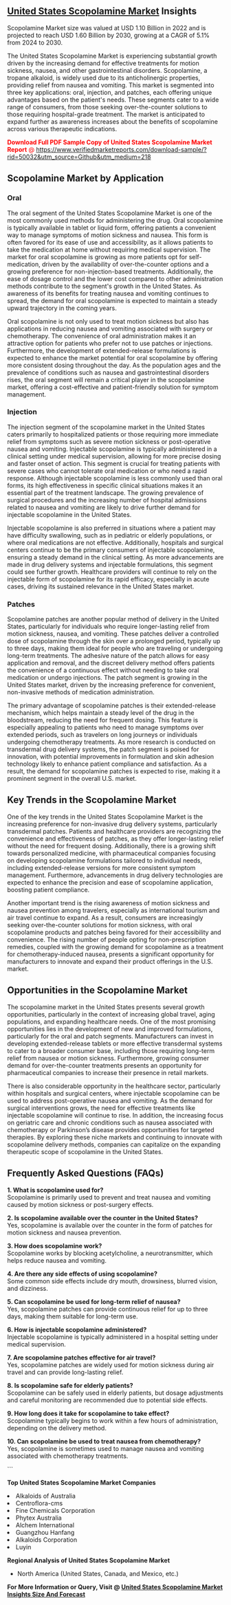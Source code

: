 <h2><a href="https://www.verifiedmarketreports.com/download-sample/?rid=50032&amp;utm_source=Github&amp;utm_medium=218" target="_blank">United States Scopolamine Market</a> Insights</h2><p>Scopolamine Market size was valued at USD 1.10 Billion in 2022 and is projected to reach USD 1.60 Billion by 2030, growing at a CAGR of 5.1% from 2024 to 2030.</p><p> <p>The United States Scopolamine Market is experiencing substantial growth driven by the increasing demand for effective treatments for motion sickness, nausea, and other gastrointestinal disorders. Scopolamine, a tropane alkaloid, is widely used due to its anticholinergic properties, providing relief from nausea and vomiting. This market is segmented into three key applications: oral, injection, and patches, each offering unique advantages based on the patient's needs. These segments cater to a wide range of consumers, from those seeking over-the-counter solutions to those requiring hospital-grade treatment. The market is anticipated to expand further as awareness increases about the benefits of scopolamine across various therapeutic indications. <p><span class=""><span style="color: #ff0000;"><strong>Download Full PDF Sample Copy of United States Scopolamine Market Report</strong> @ </span><a href="https://www.verifiedmarketreports.com/download-sample/?rid=50032&amp;utm_source=Github&amp;utm_medium=218" target="_blank">https://www.verifiedmarketreports.com/download-sample/?rid=50032&amp;utm_source=Github&amp;utm_medium=218</a></span></p></p> <h2>Scopolamine Market by Application</h2> <h3>Oral</h3> <p>The oral segment of the United States Scopolamine Market is one of the most commonly used methods for administering the drug. Oral scopolamine is typically available in tablet or liquid form, offering patients a convenient way to manage symptoms of motion sickness and nausea. This form is often favored for its ease of use and accessibility, as it allows patients to take the medication at home without requiring medical supervision. The market for oral scopolamine is growing as more patients opt for self-medication, driven by the availability of over-the-counter options and a growing preference for non-injection-based treatments. Additionally, the ease of dosage control and the lower cost compared to other administration methods contribute to the segment's growth in the United States. As awareness of its benefits for treating nausea and vomiting continues to spread, the demand for oral scopolamine is expected to maintain a steady upward trajectory in the coming years.</p> <p>Oral scopolamine is not only used to treat motion sickness but also has applications in reducing nausea and vomiting associated with surgery or chemotherapy. The convenience of oral administration makes it an attractive option for patients who prefer not to use patches or injections. Furthermore, the development of extended-release formulations is expected to enhance the market potential for oral scopolamine by offering more consistent dosing throughout the day. As the population ages and the prevalence of conditions such as nausea and gastrointestinal disorders rises, the oral segment will remain a critical player in the scopolamine market, offering a cost-effective and patient-friendly solution for symptom management.</p> <h3>Injection</h3> <p>The injection segment of the scopolamine market in the United States caters primarily to hospitalized patients or those requiring more immediate relief from symptoms such as severe motion sickness or post-operative nausea and vomiting. Injectable scopolamine is typically administered in a clinical setting under medical supervision, allowing for more precise dosing and faster onset of action. This segment is crucial for treating patients with severe cases who cannot tolerate oral medication or who need a rapid response. Although injectable scopolamine is less commonly used than oral forms, its high effectiveness in specific clinical situations makes it an essential part of the treatment landscape. The growing prevalence of surgical procedures and the increasing number of hospital admissions related to nausea and vomiting are likely to drive further demand for injectable scopolamine in the United States.</p> <p>Injectable scopolamine is also preferred in situations where a patient may have difficulty swallowing, such as in pediatric or elderly populations, or where oral medications are not effective. Additionally, hospitals and surgical centers continue to be the primary consumers of injectable scopolamine, ensuring a steady demand in the clinical setting. As more advancements are made in drug delivery systems and injectable formulations, this segment could see further growth. Healthcare providers will continue to rely on the injectable form of scopolamine for its rapid efficacy, especially in acute cases, driving its sustained relevance in the United States market.</p> <h3>Patches</h3> <p>Scopolamine patches are another popular method of delivery in the United States, particularly for individuals who require longer-lasting relief from motion sickness, nausea, and vomiting. These patches deliver a controlled dose of scopolamine through the skin over a prolonged period, typically up to three days, making them ideal for people who are traveling or undergoing long-term treatments. The adhesive nature of the patch allows for easy application and removal, and the discreet delivery method offers patients the convenience of a continuous effect without needing to take oral medication or undergo injections. The patch segment is growing in the United States market, driven by the increasing preference for convenient, non-invasive methods of medication administration.</p> <p>The primary advantage of scopolamine patches is their extended-release mechanism, which helps maintain a steady level of the drug in the bloodstream, reducing the need for frequent dosing. This feature is especially appealing to patients who need to manage symptoms over extended periods, such as travelers on long journeys or individuals undergoing chemotherapy treatments. As more research is conducted on transdermal drug delivery systems, the patch segment is poised for innovation, with potential improvements in formulation and skin adhesion technology likely to enhance patient compliance and satisfaction. As a result, the demand for scopolamine patches is expected to rise, making it a prominent segment in the overall U.S. market.</p> <h2>Key Trends in the Scopolamine Market</h2> <p>One of the key trends in the United States Scopolamine Market is the increasing preference for non-invasive drug delivery systems, particularly transdermal patches. Patients and healthcare providers are recognizing the convenience and effectiveness of patches, as they offer longer-lasting relief without the need for frequent dosing. Additionally, there is a growing shift towards personalized medicine, with pharmaceutical companies focusing on developing scopolamine formulations tailored to individual needs, including extended-release versions for more consistent symptom management. Furthermore, advancements in drug delivery technologies are expected to enhance the precision and ease of scopolamine application, boosting patient compliance.</p> <p>Another important trend is the rising awareness of motion sickness and nausea prevention among travelers, especially as international tourism and air travel continue to expand. As a result, consumers are increasingly seeking over-the-counter solutions for motion sickness, with oral scopolamine products and patches being favored for their accessibility and convenience. The rising number of people opting for non-prescription remedies, coupled with the growing demand for scopolamine as a treatment for chemotherapy-induced nausea, presents a significant opportunity for manufacturers to innovate and expand their product offerings in the U.S. market.</p> <h2>Opportunities in the Scopolamine Market</h2> <p>The scopolamine market in the United States presents several growth opportunities, particularly in the context of increasing global travel, aging populations, and expanding healthcare needs. One of the most promising opportunities lies in the development of new and improved formulations, particularly for the oral and patch segments. Manufacturers can invest in developing extended-release tablets or more effective transdermal systems to cater to a broader consumer base, including those requiring long-term relief from nausea or motion sickness. Furthermore, growing consumer demand for over-the-counter treatments presents an opportunity for pharmaceutical companies to increase their presence in retail markets.</p> <p>There is also considerable opportunity in the healthcare sector, particularly within hospitals and surgical centers, where injectable scopolamine can be used to address post-operative nausea and vomiting. As the demand for surgical interventions grows, the need for effective treatments like injectable scopolamine will continue to rise. In addition, the increasing focus on geriatric care and chronic conditions such as nausea associated with chemotherapy or Parkinson’s disease provides opportunities for targeted therapies. By exploring these niche markets and continuing to innovate with scopolamine delivery methods, companies can capitalize on the expanding therapeutic scope of scopolamine in the United States.</p> <h2>Frequently Asked Questions (FAQs)</h2> <p><strong>1. What is scopolamine used for?</strong><br>Scopolamine is primarily used to prevent and treat nausea and vomiting caused by motion sickness or post-surgery effects.</p> <p><strong>2. Is scopolamine available over the counter in the United States?</strong><br>Yes, scopolamine is available over the counter in the form of patches for motion sickness and nausea prevention.</p> <p><strong>3. How does scopolamine work?</strong><br>Scopolamine works by blocking acetylcholine, a neurotransmitter, which helps reduce nausea and vomiting.</p> <p><strong>4. Are there any side effects of using scopolamine?</strong><br>Some common side effects include dry mouth, drowsiness, blurred vision, and dizziness.</p> <p><strong>5. Can scopolamine be used for long-term relief of nausea?</strong><br>Yes, scopolamine patches can provide continuous relief for up to three days, making them suitable for long-term use.</p> <p><strong>6. How is injectable scopolamine administered?</strong><br>Injectable scopolamine is typically administered in a hospital setting under medical supervision.</p> <p><strong>7. Are scopolamine patches effective for air travel?</strong><br>Yes, scopolamine patches are widely used for motion sickness during air travel and can provide long-lasting relief.</p> <p><strong>8. Is scopolamine safe for elderly patients?</strong><br>Scopolamine can be safely used in elderly patients, but dosage adjustments and careful monitoring are recommended due to potential side effects.</p> <p><strong>9. How long does it take for scopolamine to take effect?</strong><br>Scopolamine typically begins to work within a few hours of administration, depending on the delivery method.</p> <p><strong>10. Can scopolamine be used to treat nausea from chemotherapy?</strong><br>Yes, scopolamine is sometimes used to manage nausea and vomiting associated with chemotherapy treatments.</p> ```</p><p><strong>Top United States Scopolamine Market Companies</strong></p><div data-test-id=""><p><li>Alkaloids of Australia</li><li> Centroflora-cms</li><li> Fine Chemicals Corporation</li><li> Phytex Australia</li><li> Alchem International</li><li> Guangzhou Hanfang</li><li> Alkaloids Corporation</li><li> Luyin</li></p><div><strong>Regional Analysis of&nbsp;United States Scopolamine Market</strong></div><ul><li dir="ltr"><p dir="ltr">North America&nbsp;(United States, Canada, and Mexico, etc.)</p></li></ul><p><strong>For More Information or Query, Visit @&nbsp;</strong><strong><a href="https://www.verifiedmarketreports.com/product/global-scopolamine-market-2019-by-manufacturers-regions-type-and-application-forecast-to-2024/?utm_source=Github&amp;utm_medium=218" target="_blank">United States Scopolamine Market Insights Size And Forecast</a></strong></p></div>
